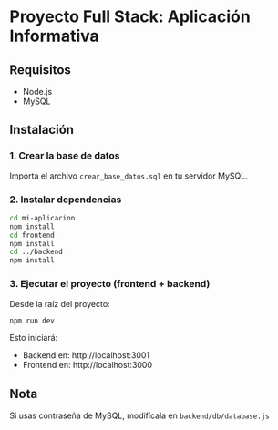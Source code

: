 # Proyecto Full Stack: Aplicación Informativa

## Requisitos
- Node.js
- MySQL

## Instalación

### 1. Crear la base de datos
Importa el archivo `crear_base_datos.sql` en tu servidor MySQL.

### 2. Instalar dependencias
```bash
cd mi-aplicacion
npm install
cd frontend
npm install
cd ../backend
npm install
```

### 3. Ejecutar el proyecto (frontend + backend)
Desde la raíz del proyecto:

```bash
npm run dev
```

Esto iniciará:
- Backend en: http://localhost:3001
- Frontend en: http://localhost:3000

## Nota
Si usas contraseña de MySQL, modifícala en `backend/db/database.js`